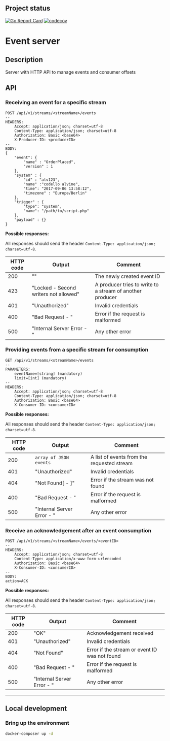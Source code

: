 ## Project status

[![Go Report Card](https://goreportcard.com/badge/bitbucket.org/pbisse/eventserver)](https://goreportcard.com/report/bitbucket.org/pbisse/eventserver)
[![codecov](https://codecov.io/bb/pbisse/eventserver/branch/master/graph/badge.svg)](https://codecov.io/bb/pbisse/eventserver)


# Event server

## Description

Server with HTTP API to manage events and consumer offsets

## API

### Receiving an event for a specific stream

```http
POST /api/v1/streams/<streamName>/events
--
HEADERS:
	Accept: application/json; charset=utf-8
	Content-Type: application/json; charset=utf-8
	Authorization: Basic <base64>
	X-Producer-ID: <producerID>
--
BODY:
{
	"event": {
		"name" : "OrderPlaced",
		"version" : 1
	},
	"system" : {
		"id" : "alv123",
		"name" :"codello alvine",
		"time": "2017-09-06 13:58:12",
		"timezone" : "Europe/Berlin"		
	},	
	"trigger" : {
		"type": "system",
		"name": "/path/to/script.php"
	},
	"payload" : {} 
}
```

**Possible responses:**

All responses should send the header `Content-Type: application/json; charset=utf-8`.

| HTTP code | Output                                | Comment                                                   |
|-----------|---------------------------------------|-----------------------------------------------------------|
| 200       | "<eventID>"                           | The newly created event ID                                |
| 423       | "Locked - Second writers not allowed" | A producer tries to write to a stream of another producer |
| 401       | "Unauthorized"                        | Invalid credentials                                       |
| 400       | "Bad Request - <error>"               | Error if the request is malformed                         | 
| 500       | "Internal Server Error - <error>"     | Any other error                                           | 

### Providing events from a specific stream for consumption

```http
GET /api/v1/streams/<streamName>/events
--
PARAMETERS:
	eventName=[string] (mandatory)
	limit=[int] (mandatory)
--
HEADERS:
	Accept: application/json; charset=utf-8
	Content-Type: application/json; charset=utf-8
	Authorization: Basic <base64>
	X-Consumer-ID: <consumerID>
```

**Possible responses:**

All responses should send the header `Content-Type: application/json; charset=utf-8`.

| HTTP code | Output                                | Comment                                    |
|-----------|---------------------------------------|--------------------------------------------|
| 200       | `array of JSON events`                | A list of events from the requested stream |
| 401       | "Unauthorized"                        | Invalid credentials                        |
| 404       | "Not Found[ - <message>]"             | Error if the stream was not found          |
| 400       | "Bad Request - <error>"               | Error if the request is malformed          | 
| 500       | "Internal Server Error - <error>"     | Any other error                            |

### Receive an acknowledgement after an event consumption

```http
POST /api/v1/streams/<streamName>/events/<eventID>
--
HEADERS:
	Accept: application/json; charset=utf-8
	Content-Type: application/x-www-form-urlencoded
	Authorization: Basic <base64>
	X-Consumer-ID: <consumerID>
--
BODY:
action=ACK
```

**Possible responses:**

All responses should send the header `Content-Type: application/json; charset=utf-8`.

| HTTP code | Output                                | Comment                                       |
|-----------|---------------------------------------|-----------------------------------------------|
| 200       | "OK"                                  | Acknowledgement received                      |
| 401       | "Unauthorized"                        | Invalid credentials                           |
| 404       | "Not Found"                           | Error if the stream or event ID was not found |
| 400       | "Bad Request - <error>"               | Error if the request is malformed             | 
| 500       | "Internal Server Error - <error>"     | Any other error                               |

---

## Local development

### Bring up the environment

```bash
docker-composer up -d
```
